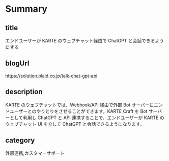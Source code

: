 # Summary

## title

エンドユーザーが KARTE のウェブチャット経由で ChatGPT と会話できるようにする

## blogUrl

https://solution.plaid.co.jp/talk-chat-gpt-api

## description

KARTE のウェブチャットでは、Webhook/API 経由で外部 Bot サーバーにエンドユーザーとのやりとりをさせることができます。KARTE Craft を Bot サーバーとして利用し ChatGPT と API 連携することで、エンドユーザーが KARTE のウェブチャット UI を介して ChatGPT と会話できるようになります。

## category

外部連携,カスタマーサポート
